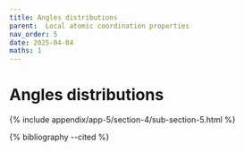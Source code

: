```yaml
---
title: Angles distributions
parent:  Local atomic coordination properties
nav_order: 5
date: 2025-04-04
maths: 1
---
```


# Angles distributions

{% include appendix/app-5/section-4/sub-section-5.html %}

{% bibliography --cited %}

